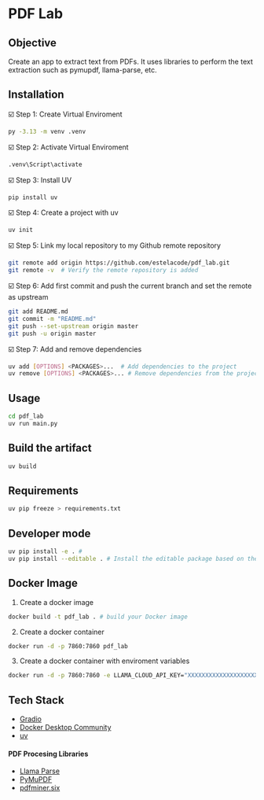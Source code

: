 # PDF Lab

## Objective
Create an app to extract text from PDFs. It uses libraries to perform the text extraction such as pymupdf, llama-parse, etc.

## Installation

☑️ Step 1: Create Virtual Enviroment
```bash
py -3.13 -m venv .venv
```

☑️ Step 2: Activate Virtual Enviroment
```bash
.venv\Script\activate
```

☑️ Step 3: Install UV
```bash
pip install uv
```

☑️ Step 4: Create a project with uv
```bash
uv init
```
☑️ Step 5: Link my local repository to my Github remote repository
```bash
git remote add origin https://github.com/estelacode/pdf_lab.git
git remote -v  # Verify the remote repository is added
```

☑️ Step 6: Add first commit and push the current branch and set the remote as upstream
```bash
git add README.md
git commit -m "README.md"
git push --set-upstream origin master 
git push -u origin master
```

☑️ Step 7:  Add and remove dependencies
```bash
uv add [OPTIONS] <PACKAGES>...  # Add dependencies to the project
uv remove [OPTIONS] <PACKAGES>... # Remove dependencies from the project.
```

## Usage
```bash
cd pdf_lab
uv run main.py
```

## Build the artifact
```bash
uv build
```
## Requirements
```bash
uv pip freeze > requirements.txt
```

## Developer mode
```bash
uv pip install -e . #
uv pip install --editable . # Install the editable package based on the provided local file path.
```

## Docker Image
1. Create a docker image
```bash
docker build -t pdf_lab . # build your Docker image
```
2. Create a docker container
```bash
docker run -d -p 7860:7860 pdf_lab
```
3. Create a docker container with enviroment variables
```bash
docker run -d -p 7860:7860 -e LLAMA_CLOUD_API_KEY="XXXXXXXXXXXXXXXXXXXXXXXXXX" pdf_lab
```


## Tech Stack
* [Gradio](https://www.gradio.app/docs)
* [Docker Desktop Community](https://docs.docker.com/)
* [uv](https://docs.astral.sh/uv/concepts/projects/dependencies/)

#### PDF Procesing Libraries
* [Llama Parse](https://www.llamaindex.ai/llamaparse)
* [PyMuPDF](https://github.com/pymupdf/PyMuPDF)
* [pdfminer.six](https://pypi.org/project/pdfminer.six/)

